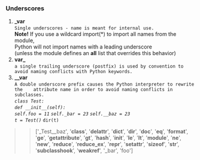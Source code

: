 ### Underscores
1. **_var**  
``Single underscores - name is meant for internal use. ``   
**Note!** If you use a wildcard import(*) to import all names from the module,  
Python will not import names with a leading underscore  
(unless the module defines an __all__ list that overrides this behavior)
2. **var_**  
``a single trailing underscore (postfix) is used by convention to avoid naming conflicts with Python keywords.``
3. **__var**  
``A double underscore prefix causes the Python interpreter to rewrite the   
attribute name in order to avoid naming conflicts in subclasses.``  
_``class Test:  ``   
     ``def __init__(self):``  
        ``self.foo = 11``
        ``self._bar = 23``
        ``self.__baz = 23``  
``t = Test()``_
``dir(t)``  
>>['_Test__baz', '__class__', '__delattr__', '__dict__', '__dir__',
 '__doc__', '__eq__', '__format__', '__ge__', '__getattribute__',
 '__gt__', '__hash__', '__init__', '__le__', '__lt__', '__module__',
 '__ne__', '__new__', '__reduce__', '__reduce_ex__', '__repr__',
 '__setattr__', '__sizeof__', '__str__', '__subclasshook__',
 '__weakref__', '_bar', 'foo']
>
>
